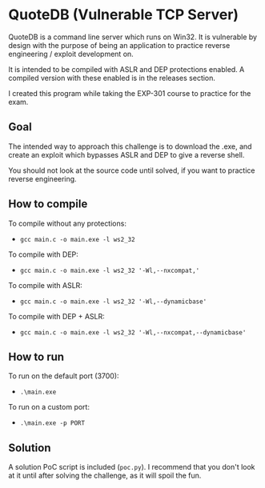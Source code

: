 # QuoteDB (Vulnerable TCP Server)

QuoteDB is a command line server which runs on Win32. It is vulnerable
by design with the purpose of being an application to practice reverse engineering / exploit development on.

It is intended to be compiled with ASLR and DEP protections enabled. A compiled version with these enabled is in the releases section.

I created this program while taking the EXP-301 course to practice for the exam.

## Goal

The intended way to approach this challenge is to download the .exe, and create an exploit which bypasses ASLR and DEP to give a reverse shell. 

You should not look at the source code until solved, if you want to practice reverse engineering.

## How to compile

To compile without any protections:
- `gcc main.c -o main.exe -l ws2_32`

To compile with DEP:
- `gcc main.c -o main.exe -l ws2_32 '-Wl,--nxcompat,'`

To compile with ASLR:
- `gcc main.c -o main.exe -l ws2_32 '-Wl,--dynamicbase'`

To compile with DEP + ASLR:
- `gcc main.c -o main.exe -l ws2_32 '-Wl,--nxcompat,--dynamicbase'`

## How to run

To run on the default port (3700):
- `.\main.exe`

To run on a custom port:
- `.\main.exe -p PORT`

## Solution

A solution PoC script is included (`poc.py`). I recommend that you don't look at it until after solving the challenge, as it will spoil the fun.